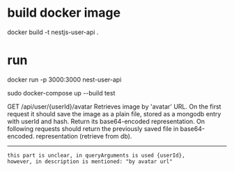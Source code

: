 # build docker image

docker build -t nestjs-user-api .

# run 

docker run -p 3000:3000 nest-user-api

sudo docker-compose up --build test






GET /api/user/{userId}/avatar
Retrieves image by 'avatar' URL.
On the first request it should save the image as a plain file, stored as a mongodb entry with userId and hash. Return its base64-encoded representation.
On following requests should return the previously saved file in base64-encoded. representation (retrieve from db).


--- 
    this part is unclear, in queryArguments is used {userId}, 
    however, in description is mentioned: "by avatar url"


